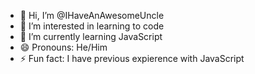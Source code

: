 - 👋 Hi, I’m @IHaveAnAwesomeUncle
- 👀 I’m interested in learning to code
- 🌱 I’m currently learning JavaScript
- 😄 Pronouns: He/Him
- ⚡ Fun fact: I have previous expierence with JavaScript

<!---
IHaveAnAwesomeUncle/IHaveAnAwesomeUncle is a ✨ special ✨ repository because its `README.md` (this file) appears on your GitHub profile.
You can click the Preview link to take a look at your changes.
--->
